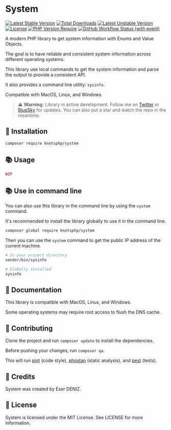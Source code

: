 # System
[![Latest Stable Version](https://poser.pugx.org/knotsphp/system/v)](https://packagist.org/packages/knotsphp/system) 
[![Total Downloads](https://poser.pugx.org/knotsphp/system/downloads)](https://packagist.org/packages/knotsphp/system) 
[![Latest Unstable Version](https://poser.pugx.org/knotsphp/system/v/unstable)](https://packagist.org/packages/knotsphp/system) 
[![License](https://poser.pugx.org/knotsphp/system/license)](https://packagist.org/packages/knotsphp/system) 
[![PHP Version Require](https://poser.pugx.org/knotsphp/system/require/php)](https://packagist.org/packages/knotsphp/system) 
[![GitHub Workflow Status (with event)](https://img.shields.io/github/actions/workflow/status/knotsphp/system/test.yml?label=Tests)](https://github.com/knotsphp/system/actions/workflows/test.yml)

A modern PHP library to get system information with Enums and Value Objects.

The goal is to have reliable and consistent system information across different operating systems.

This library use local commands to get the system information and parse the output to provide a consistent API.

It also provides a command line utility: `sysinfo`.

Compatible with MacOS, Linux, and Windows.

> ⚠️ **Warning:** Library in active development.
> Follow me on [Twitter](https://twitter.com/srwiez) or [BlueSky](https://bsky.app/profile/srwiez.com) for updates.
> You can also put a star and watch the repo in the meantime.


## 🚀 Installation

```bash
composer require knotsphp/system
```

## 📚 Usage

```php
WIP
```

## 📚 Use in command line

You can also use this library in the command line by using the `system` command.

It's recommended to install the library globally to use it in the command line.
```bash
composer global require knotsphp/system
```

Then you can use the `system` command to get the public IP address of the current machine.
```bash
# In your project directory
vendor/bin/sysinfo

# Globally installed
sysinfo
```

## 📖 Documentation
This library is compatible with MacOS, Linux, and Windows.

Some operating systems may require root access to flush the DNS cache.

## 🤝 Contributing
Clone the project and run `composer update` to install the dependencies.

Before pushing your changes, run `composer qa`. 

This will run [pint](http://github.com/laravel/pint) (code style), [phpstan](http://github.com/phpstan/phpstan) (static analysis), and [pest](http://github.com/pestphp/pest) (tests).

## 👥 Credits

System was created by Eser DENIZ.

## 📝 License

System is licensed under the MIT License. See LICENSE for more information.
